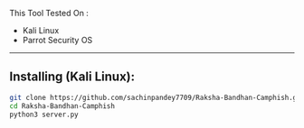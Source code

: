 This Tool Tested On : 
- Kali Linux
- Parrot Security OS

---

## Installing (Kali Linux):

```bash
git clone https://github.com/sachinpandey7709/Raksha-Bandhan-Camphish.git
cd Raksha-Bandhan-Camphish
python3 server.py
